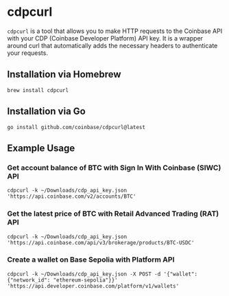 # cdpcurl

`cdpcurl` is a tool that allows you to make HTTP requests to the Coinbase API with your CDP (Coinbase Developer Platform) API key. It is a wrapper around curl that automatically adds the necessary headers to authenticate your requests.

## Installation via Homebrew
`brew install cdpcurl`

## Installation via Go
`go install github.com/coinbase/cdpcurl@latest`

## Example Usage
### Get account balance of BTC with Sign In With Coinbase (SIWC) API
```
cdpcurl -k ~/Downloads/cdp_api_key.json 'https://api.coinbase.com/v2/accounts/BTC'
```
### Get the latest price of BTC with Retail Advanced Trading (RAT) API
```
cdpcurl -k ~/Downloads/cdp_api_key.json 'https://api.coinbase.com/api/v3/brokerage/products/BTC-USDC'
```
### Create a wallet on Base Sepolia with Platform API
```
cdpcurl -k ~/Downloads/cdp_api_key.json -X POST -d '{"wallet": {"network_id": "ethereum-sepolia"}}' 'https://api.developer.coinbase.com/platform/v1/wallets'
```
